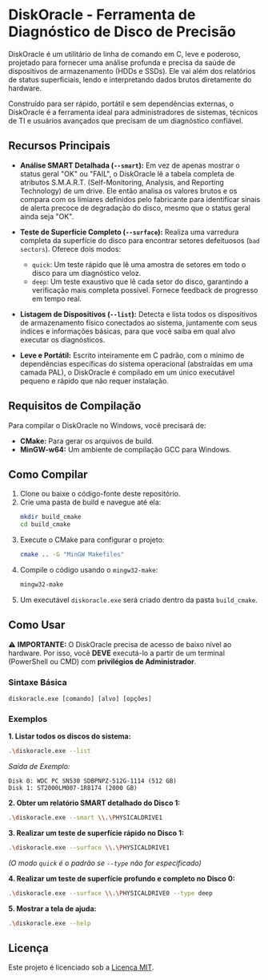 # DiskOracle - Ferramenta de Diagnóstico de Disco de Precisão

DiskOracle é um utilitário de linha de comando em C, leve e poderoso, projetado para fornecer uma análise profunda e precisa da saúde de dispositivos de armazenamento (HDDs e SSDs). Ele vai além dos relatórios de status superficiais, lendo e interpretando dados brutos diretamente do hardware.

Construído para ser rápido, portátil e sem dependências externas, o DiskOracle é a ferramenta ideal para administradores de sistemas, técnicos de TI e usuários avançados que precisam de um diagnóstico confiável.

## Recursos Principais

- **Análise SMART Detalhada (`--smart`):** Em vez de apenas mostrar o status geral "OK" ou "FAIL", o DiskOracle lê a tabela completa de atributos S.M.A.R.T. (Self-Monitoring, Analysis, and Reporting Technology) de um drive. Ele então analisa os valores brutos e os compara com os limiares definidos pelo fabricante para identificar sinais de alerta precoce de degradação do disco, mesmo que o status geral ainda seja "OK".

- **Teste de Superfície Completo (`--surface`):** Realiza uma varredura completa da superfície do disco para encontrar setores defeituosos (`bad sectors`). Oferece dois modos:
    - `quick`: Um teste rápido que lê uma amostra de setores em todo o disco para um diagnóstico veloz.
    - `deep`: Um teste exaustivo que lê cada setor do disco, garantindo a verificação mais completa possível. Fornece feedback de progresso em tempo real.

- **Listagem de Dispositivos (`--list`):** Detecta e lista todos os dispositivos de armazenamento físico conectados ao sistema, juntamente com seus índices e informações básicas, para que você saiba em qual alvo executar os diagnósticos.

- **Leve e Portátil:** Escrito inteiramente em C padrão, com o mínimo de dependências específicas do sistema operacional (abstraídas em uma camada PAL), o DiskOracle é compilado em um único executável pequeno e rápido que não requer instalação.

## Requisitos de Compilação

Para compilar o DiskOracle no Windows, você precisará de:
- **CMake:** Para gerar os arquivos de build.
- **MinGW-w64:** Um ambiente de compilação GCC para Windows.

## Como Compilar

1.  Clone ou baixe o código-fonte deste repositório.
2.  Crie uma pasta de build e navegue até ela:
    ```bash
    mkdir build_cmake
    cd build_cmake
    ```
3.  Execute o CMake para configurar o projeto:
    ```bash
    cmake .. -G "MinGW Makefiles"
    ```
4.  Compile o código usando o `mingw32-make`:
    ```bash
    mingw32-make
    ```
5.  Um executável `diskoracle.exe` será criado dentro da pasta `build_cmake`.

## Como Usar

:warning: **IMPORTANTE:** O DiskOracle precisa de acesso de baixo nível ao hardware. Por isso, você **DEVE** executá-lo a partir de um terminal (PowerShell ou CMD) com **privilégios de Administrador**.

### Sintaxe Básica
`diskoracle.exe [comando] [alvo] [opções]`

### Exemplos

**1. Listar todos os discos do sistema:**
```bash
.\diskoracle.exe --list
```
*Saída de Exemplo:*
```
Disk 0: WDC PC SN530 SDBPNPZ-512G-1114 (512 GB)
Disk 1: ST2000LM007-1R8174 (2000 GB)
```

**2. Obter um relatório SMART detalhado do Disco 1:**
```bash
.\diskoracle.exe --smart \\.\PHYSICALDRIVE1
```

**3. Realizar um teste de superfície rápido no Disco 1:**
```bash
.\diskoracle.exe --surface \\.\PHYSICALDRIVE1
```
*(O modo `quick` é o padrão se `--type` não for especificado)*

**4. Realizar um teste de superfície profundo e completo no Disco 0:**
```bash
.\diskoracle.exe --surface \\.\PHYSICALDRIVE0 --type deep
```

**5. Mostrar a tela de ajuda:**
```bash
.\diskoracle.exe --help
```

## Licença

Este projeto é licenciado sob a [Licença MIT](LICENSE.txt).
